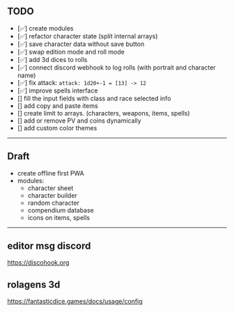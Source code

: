 ## TODO
- [✅] create modules
- [✅] refactor character state (split internal arrays)
- [✅] save character data without save button
- [✅] swap edition mode and roll mode
- [✅] add 3d dices to rolls
- [✅] connect discord webhook to log rolls (with portrait and character name)
- [✅] fix attack: `attack: 1d20+-1 = [13] -> 12`
- [✅] improve spells interface
- [] fill the input fields with class and race selected info
- [] add copy and paste items
- [] create limit to arrays. (characters, weapons, items, spells)
- [] add or remove PV and coins dynamically
- [] add custom color themes

---
## Draft
- create offline first PWA
- modules:
    - character sheet
    - character builder
    - random character
    - compendium database
    - icons on items, spells

---

## editor msg discord
https://discohook.org

## rolagens 3d
https://fantasticdice.games/docs/usage/config